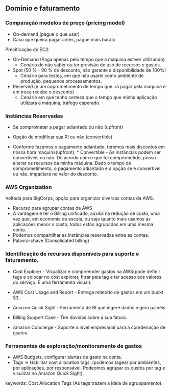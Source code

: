 ## Domínio e faturamento  

### Comparação modelos de preço (pricing model)  

* On-demand (pague o que usar)  
* Caso que queira pagar antes, pague mais barato   

Precificação do EC2:  
* On-Demand  (Paga apenas pelo tempo que a máquina estiver utilizando)  
	* Cenário de não saber ou ter previsão do uso de recursos e gastos.  
* Spot  (50 % - 90 % de desconto, não garante a disponibilidade de 100%)  
	* Cenário para testes, em que não usarei como ambiente de produção, pequenos processamentos.    
* Reserved  (é um coprometimento de tempo que irá pagar pela máquina e em troca recebe o desconto)  
	* Cenário em que tenho certeza que o tempo que minha aplicação utilizará a máquina, tráfego esperado.  

 ### Instâncias Reservadas  

* Se comprometer a pagar adiantado  ou não (upfront)  
* Opção de modificar sua RI ou não (convertible)  

* Conforme fazemos o pagamento adiantado, teremos mais discontos em nossa hora máquina(upfront). * Convertible -  As instâncias podem ser convertíveis ou não. De acordo com o que foi comprometido, posso alterar os recursos da minha máquina. Dado o tempo de comprometimento, o pagamento adiantado e a opção se é convertível ou não, impactará no valor do desconto.  



### AWS Organization  

Voltada para BigCorps, opção para organizar diversas contas da AWS.  

* Recurso para agrupar contas da AWS
* A vantagem é ter o Billing unificado, auxilia na redução de custo, uma vez que, em economia de escala, ou seja quanto mais usamos as aplicações menor o custo,  todos estão agrupados em uma mesma conta.  
* Podemos compartilhar as instâncias reservadas entre as contas.   
* Palavra-chave (Consolidated  billing)  


### Identificação de recursos disponíveis para suporte e faturamento.    

* Cost Explorer - Visualizar e compreender gastos na AWS(pode definir tags e colocar no cost explorer, fitrar pela tag e ter acesso aos valores do serviço. É uma ferramenta visual).  

* AWS Cost Usage and Report  - Entrega relatório de gastos em um buckt S3.    

* Amazon Quick Sight - Ferramenta de BI que ingere dados e gera painéis  

* Billing Support Case - Tire dúvidas sobre a sua fatura.  

* Amazon Concierge - Suporte a nível empresarial para a coordenação de gsatos.    

### Ferramentas de exploração/monitoramente de gastos  
* AWS Budgets, configurar alertas de gasto na conta.
* Tags -> Habilitar cost allocation tags. (podemos tagear por ambientes, por aplicações, por responsável. Podeomos agrupar os custos por tag e visulizar no Amazon Quick Sight).  

keywords: Cost Allocation Tags (As tags trazem a ideia de agruopamento).    
  
